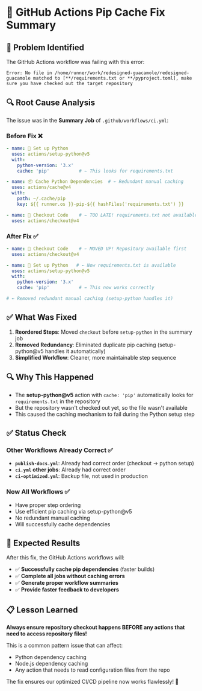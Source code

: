 # 🔧 GitHub Actions Pip Cache Fix Summary

## 🚨 **Problem Identified**

The GitHub Actions workflow was failing with this error:
```
Error: No file in /home/runner/work/redesigned-guacamole/redesigned-guacamole matched to [**/requirements.txt or **/pyproject.toml], make sure you have checked out the target repository
```

## 🔍 **Root Cause Analysis**

The issue was in the **Summary Job** of `.github/workflows/ci.yml`:

### **Before Fix** ❌
```yaml
- name: 🐍 Set up Python
  uses: actions/setup-python@v5
  with:
    python-version: '3.x'
    cache: 'pip'           # ← This looks for requirements.txt

- name: 📦 Cache Python Dependencies  # ← Redundant manual caching
  uses: actions/cache@v4
  with:
    path: ~/.cache/pip
    key: ${{ runner.os }}-pip-${{ hashFiles('requirements.txt') }}

- name: 🔧 Checkout Code    # ← TOO LATE! requirements.txt not available yet
  uses: actions/checkout@v4
```

### **After Fix** ✅
```yaml
- name: 🔧 Checkout Code    # ← MOVED UP! Repository available first
  uses: actions/checkout@v4

- name: 🐍 Set up Python   # ← Now requirements.txt is available
  uses: actions/setup-python@v5
  with:
    python-version: '3.x'
    cache: 'pip'           # ← This now works correctly

# ← Removed redundant manual caching (setup-python handles it)
```

## ✅ **What Was Fixed**

1. **Reordered Steps**: Moved `checkout` before `setup-python` in the summary job
2. **Removed Redundancy**: Eliminated duplicate pip caching (setup-python@v5 handles it automatically)
3. **Simplified Workflow**: Cleaner, more maintainable step sequence

## 🔍 **Why This Happened**

- The **setup-python@v5** action with `cache: 'pip'` automatically looks for `requirements.txt` in the repository
- But the repository wasn't checked out yet, so the file wasn't available
- This caused the caching mechanism to fail during the Python setup step

## ✅ **Status Check**

### **Other Workflows Already Correct** ✅
- **`publish-docs.yml`**: Already had correct order (checkout → python setup)
- **`ci.yml` other jobs**: Already had correct order
- **`ci-optimized.yml`**: Backup file, not used in production

### **Now All Workflows** ✅
- Have proper step ordering
- Use efficient pip caching via setup-python@v5
- No redundant manual caching
- Will successfully cache dependencies

## 🎯 **Expected Results**

After this fix, the GitHub Actions workflows will:
- ✅ **Successfully cache pip dependencies** (faster builds)
- ✅ **Complete all jobs without caching errors**
- ✅ **Generate proper workflow summaries**
- ✅ **Provide faster feedback to developers**

## 📋 **Lesson Learned**

**Always ensure repository checkout happens BEFORE any actions that need to access repository files!**

This is a common pattern issue that can affect:
- Python dependency caching
- Node.js dependency caching
- Any action that needs to read configuration files from the repo

The fix ensures our optimized CI/CD pipeline now works flawlessly! 🚀
